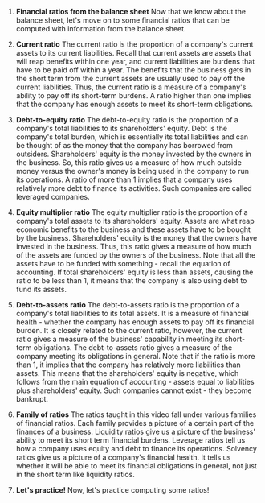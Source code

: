 1. **Financial ratios from the balance sheet**
Now that we know about the balance sheet, let's move on to some financial ratios that can be computed with information from the balance sheet.

2. **Current ratio**
The current ratio is the proportion of a company's current assets to its current liabilities. Recall that current assets are assets that will reap benefits within one year, and current liabilities are burdens that have to be paid off within a year. The benefits that the business gets in the short term from the current assets are usually used to pay off the current liabilities. Thus, the current ratio is a measure of a company's ability to pay off its short-term burdens. A ratio higher than one implies that the company has enough assets to meet its short-term obligations.

3. **Debt-to-equity ratio**
The debt-to-equity ratio is the proportion of a company's total liabilities to its shareholders' equity. Debt is the company's total burden, which is essentially its total liabilities and can be thought of as the money that the company has borrowed from outsiders. Shareholders' equity is the money invested by the owners in the business. So, this ratio gives us a measure of how much outside money versus the owner's money is being used in the company to run its operations. A ratio of more than 1 implies that a company uses relatively more debt to finance its activities. Such companies are called leveraged companies.

4. **Equity multiplier ratio**
The equity multiplier ratio is the proportion of a company's total assets to its shareholders' equity. Assets are what reap economic benefits to the business and these assets have to be bought by the business. Shareholders' equity is the money that the owners have invested in the business. Thus, this ratio gives a measure of how much of the assets are funded by the owners of the business. Note that all the assets have to be funded with something - recall the equation of accounting. If total shareholders' equity is less than assets, causing the ratio to be less than 1, it means that the company is also using debt to fund its assets.

5. **Debt-to-assets ratio**
The debt-to-assets ratio is the proportion of a company's total liabilities to its total assets. It is a measure of financial health - whether the company has enough assets to pay off its financial burden. It is closely related to the current ratio, however, the current ratio gives a measure of the business' capability in meeting its short-term obligations. The debt-to-assets ratio gives a measure of the company meeting its obligations in general. Note that if the ratio is more than 1, it implies that the company has relatively more liabilities than assets. This means that the shareholders' equity is negative, which follows from the main equation of accounting - assets equal to liabilities plus shareholders' equity. Such companies cannot exist - they become bankrupt.

6. **Family of ratios**
The ratios taught in this video fall under various families of financial ratios. Each family provides a picture of a certain part of the finances of a business. Liquidity ratios give us a picture of the business' ability to meet its short term financial burdens. Leverage ratios tell us how a company uses equity and debt to finance its operations. Solvency ratios give us a picture of a company's financial health. It tells us whether it will be able to meet its financial obligations in general, not just in the short term like liquidity ratios.

7. **Let's practice!**
Now, let's practice computing some ratios!